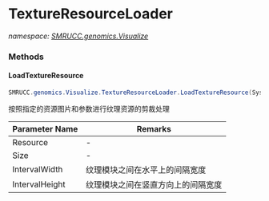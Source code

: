 ﻿# TextureResourceLoader
_namespace: [SMRUCC.genomics.Visualize](./index.md)_





### Methods

#### LoadTextureResource
```csharp
SMRUCC.genomics.Visualize.TextureResourceLoader.LoadTextureResource(System.Drawing.Image,System.Drawing.Size,System.Int32,System.Int32)
```
按照指定的资源图片和参数进行纹理资源的剪裁处理

|Parameter Name|Remarks|
|--------------|-------|
|Resource|-|
|Size|-|
|IntervalWidth|纹理模块之间在水平上的间隔宽度|
|IntervalHeight|纹理模块之间在竖直方向上的间隔宽度|



